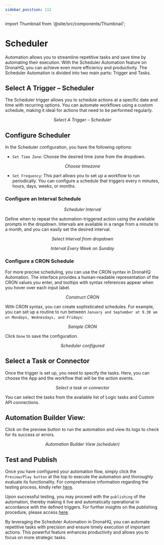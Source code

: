 ```yaml
---
sidebar_position: 112
---
```


import Thumbnail from '@site/src/components/Thumbnail';

# Scheduler

Automation allows you to streamline repetitive tasks and save time by automating their execution. With the Scheduler Automation feature on DronaHQ, you can achieve even more efficiency and productivity. The Scheduler Automation is divided into two main parts: Trigger and Tasks.

## Select A Trigger – Scheduler

The Scheduler trigger allows you to schedule actions at a specific date and time with recurring options. You can automate workflows using a custom schedule, making it ideal for actions that need to be performed regularly.

<figure>
  <Thumbnail src="/img/automation/scheduler/select-trigger.png" alt="Select A Trigger – Scheduler" width='70%'/>
  <figcaption align = "center"><i>Select A Trigger – Scheduler</i></figcaption>
</figure>

## Configure Scheduler

In the Scheduler configuration, you have the following options:

- `Set Time Zone`: Choose the desired time zone from the dropdown.

<figure>
  <Thumbnail src="/img/automation/scheduler/timezone.png" alt="Choose timezone" width='70%'/>
  <figcaption align = "center"><i>Choose timezone</i></figcaption>
</figure>

- `Set Frequency`: This part allows you to set up a workflow to run periodically. You can configure a schedule that triggers every n minutes, hours, days, weeks, or months.

### Configure an Interval Schedule

<figure>
  <Thumbnail src="/img/automation/scheduler/interval.png" alt="Scheduler Interval" width='70%'/>
  <figcaption align = "center"><i>Scheduler Interval</i></figcaption>
</figure>

Define when to repeat the automation-triggered action using the available prompts in the dropdown. Intervals are available in a range from a minute to a month, and you can easily set the desired interval.

<figure>
  <Thumbnail src="/img/automation/scheduler/repeat-every.png" alt="Select Interval from dropdown" width='70%'/>
  <figcaption align = "center"><i>Select Interval from dropdown</i></figcaption>
</figure>

<figure>
  <Thumbnail src="/img/automation/scheduler/frequency-set.png" alt="Interval" width='70%'/>
  <figcaption align = "center"><i>Interval Every Week on Sunday</i></figcaption>
</figure>

### Configure a CRON Schedule

For more precise scheduling, you can use the CRON syntax in DronaHQ Automation. The interface provides a human-readable representation of the CRON values you enter, and tooltips with syntax references appear when you hover over each input label.

<figure>
  <Thumbnail src="/img/automation/scheduler/cron.png" alt="Scheduler Cron" width='70%'/>
  <figcaption align = "center"><i>Construct CRON</i></figcaption>
</figure>

With CRON syntax, you can create sophisticated schedules. For example, you can set up a routine to run between `January and September at 9.30 am on Mondays, Wednesdays, and Fridays`:

<figure>
  <Thumbnail src="/img/automation/scheduler/sample-cron.png" alt="sample Cron" width='70%'/>
  <figcaption align = "center"><i>Sample CRON</i></figcaption>
</figure>

Click `Done` to save the configuration.

<figure>
  <Thumbnail src="/img/automation/scheduler/scheduler-configured.png" alt="Scheduler configured" width='100%'/>
  <figcaption align = "center"><i>Scheduler configured</i></figcaption>
</figure>


## Select a Task or Connector

Once the trigger is set up, you need to specify the tasks. Here, you can choose the App and the workflow that will be the action events.

<figure>
  <Thumbnail src="/img/automation/select-task-or-connector.png" alt="Select a task or connector" width='70%'/>
  <figcaption align = "center"><i>Select a task or connector</i></figcaption>
</figure>

You can select the tasks from the available list of Logic tasks and Custom API connections.

## Automation Builder View:

Click on the preview button to run the automation and view its logs to check for its success or errors.

<figure>
  <Thumbnail src="/img/automation/scheduler/automation-builder-view.png" alt="Automation Builder View (scheduler)" width='70%'/>
  <figcaption align = "center"><i>Automation Builder View (scheduler)</i></figcaption>
</figure>

## Test and Publish

Once you have configured your automation flow, simply click the `Preview/Play button` at the top to execute the automation and thoroughly evaluate its functionality.
For comprehensive information regarding the testing process, kindly refer [here](/automations/test-publish-rollback#testing-automation).

Upon successful testing, you may proceed with the `publishing` of the automation, thereby making it live and automatically operational in accordance with the defined triggers.
For further insights on the publishing procedure, please access [here](/automations/test-publish-rollback#publish-the-automation).

By leveraging the Scheduler Automation in DronaHQ, you can automate repetitive tasks with precision and ensure timely execution of important actions. This powerful feature enhances productivity and allows you to focus on more strategic tasks.